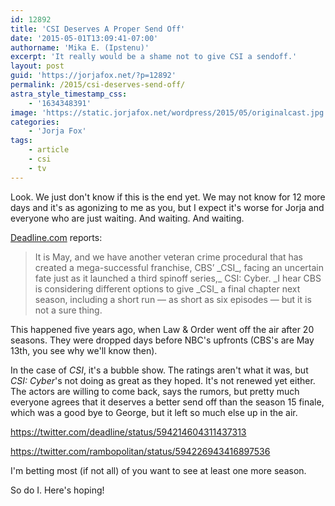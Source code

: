 ```yaml
---
id: 12892
title: 'CSI Deserves A Proper Send Off'
date: '2015-05-01T13:09:41-07:00'
authorname: 'Mika E. (Ipstenu)'
excerpt: 'It really would be a shame not to give CSI a sendoff.'
layout: post
guid: 'https://jorjafox.net/?p=12892'
permalink: /2015/csi-deserves-send-off/
astra_style_timestamp_css:
    - '1634348391'
image: 'https://static.jorjafox.net/wordpress/2015/05/originalcast.jpg'
categories:
    - 'Jorja Fox'
tags:
    - article
    - csi
    - tv
---
```


Look. We just don't know if this is the end yet. We may not know for 12 more days and it's as agonizing to me as you, but I expect it's worse for Jorja and everyone who are just waiting. And waiting. And waiting.

<a href="http://deadline.com/2015/05/csi-final-season-16-cbs-1201419002/">Deadline.com</a> reports:

<blockquote>It is May, and we have another veteran crime procedural that has created a mega-successful franchise, CBS’ _CSI_, facing an uncertain fate just as it launched a third spinoff series,_ CSI: Cyber. _I hear CBS is considering different options to give _CSI_ a final chapter next season, including a short run — as short as six episodes — but it is not a sure thing.</blockquote>

This happened five years ago, when Law & Order went off the air after 20 seasons. They were dropped days before NBC's upfronts (CBS's are May 13th, you see why we'll know then).

In the case of _CSI_, it's a bubble show. The ratings aren't what it was, but _CSI: Cyber_'s not doing as great as they hoped. It's not renewed yet either. The actors are willing to come back, says the rumors, but pretty much everyone agrees that it deserves a better send off than the season 15 finale, which was a good bye to George, but it left so much else up in the air.

https://twitter.com/deadline/status/594214604311437313

https://twitter.com/rambopolitan/status/594226943416897536

I'm betting most (if not all) of you want to see at least one more season.

So do I. Here's hoping!
